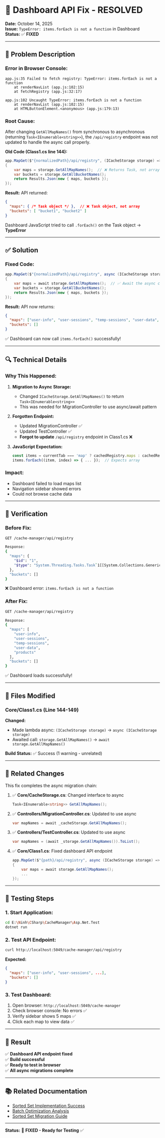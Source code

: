 # 🔧 **Dashboard API Fix - RESOLVED**

**Date:** October 14, 2025  
**Issue:** `TypeError: items.forEach is not a function` in Dashboard  
**Status:** ✅ **FIXED**

---

## 🐛 **Problem Description**

### **Error in Browser Console:**
```
app.js:35 Failed to fetch registry: TypeError: items.forEach is not a function
    at renderNavList (app.js:102:15)
    at fetchRegistry (app.js:32:17)

app.js:102 Uncaught TypeError: items.forEach is not a function
    at renderNavList (app.js:102:15)
    at HTMLButtonElement.<anonymous> (app.js:179:13)
```

### **Root Cause:**
After changing `GetAllMapNames()` from synchronous to asynchronous (returning `Task<IEnumerable<string>>`), the `/api/registry` endpoint was not updated to handle the async call properly.

**Old Code (Class1.cs line 144):**
```csharp
app.MapGet($"{normalizedPath}/api/registry", (ICacheStorage storage) =>
{
    var maps = storage.GetAllMapNames();  // ❌ Returns Task, not array
    var buckets = storage.GetAllBucketNames();
    return Results.Json(new { maps, buckets });
});
```

**Result:** API returned:
```json
{
  "maps": { /* Task object */ },  // ❌ Task object, not array
  "buckets": [ "bucket1", "bucket2" ]
}
```

Dashboard JavaScript tried to call `.forEach()` on the Task object → **TypeError**

---

## ✅ **Solution**

### **Fixed Code:**
```csharp
app.MapGet($"{normalizedPath}/api/registry", async (ICacheStorage storage) =>
{
    var maps = await storage.GetAllMapNames();  // ✅ Await the async call
    var buckets = storage.GetAllBucketNames();
    return Results.Json(new { maps, buckets });
});
```

**Result:** API now returns:
```json
{
  "maps": ["user-info", "user-sessions", "temp-sessions", "user-data", "products"],
  "buckets": []
}
```

✅ Dashboard can now call `items.forEach()` successfully!

---

## 🔍 **Technical Details**

### **Why This Happened:**

1. **Migration to Async Storage:**
   - Changed `ICacheStorage.GetAllMapNames()` to return `Task<IEnumerable<string>>`
   - This was needed for MigrationController to use async/await pattern

2. **Forgotten Endpoint:**
   - Updated MigrationController ✅
   - Updated TestController ✅
   - **Forgot to update** `/api/registry` endpoint in Class1.cs ❌

3. **JavaScript Expectation:**
   ```javascript
   const items = currentTab === 'map' ? cachedRegistry.maps : cachedRegistry.buckets;
   items.forEach((item, index) => { ... });  // Expects array
   ```

### **Impact:**
- Dashboard failed to load maps list
- Navigation sidebar showed errors
- Could not browse cache data

---

## 🧪 **Verification**

### **Before Fix:**
```bash
GET /cache-manager/api/registry

Response:
{
  "maps": {
    "$id": "1",
    "$type": "System.Threading.Tasks.Task`1[[System.Collections.Generic.IEnumerable`1[[System.String]]]]"
  },
  "buckets": []
}
```
❌ Dashboard error: `items.forEach is not a function`

### **After Fix:**
```bash
GET /cache-manager/api/registry

Response:
{
  "maps": [
    "user-info",
    "user-sessions", 
    "temp-sessions",
    "user-data",
    "products"
  ],
  "buckets": []
}
```
✅ Dashboard loads successfully!

---

## 📝 **Files Modified**

### **Core/Class1.cs** (Line 144-149)
**Changed:**
- Made lambda async: `(ICacheStorage storage)` → `async (ICacheStorage storage)`
- Awaited call: `storage.GetAllMapNames()` → `await storage.GetAllMapNames()`

**Build Status:** ✅ Success (1 warning - unrelated)

---

## 🎯 **Related Changes**

This fix completes the async migration chain:

1. ✅ **Core/CacheStorage.cs**: Changed interface to async
   ```csharp
   Task<IEnumerable<string>> GetAllMapNames();
   ```

2. ✅ **Controllers/MigrationController.cs**: Updated to use async
   ```csharp
   var mapNames = await _cacheStorage.GetAllMapNames();
   ```

3. ✅ **Controllers/TestController.cs**: Updated to use async
   ```csharp
   var mapNames = (await _storage.GetAllMapNames()).ToList();
   ```

4. ✅ **Core/Class1.cs**: Fixed dashboard API endpoint
   ```csharp
   app.MapGet($"{path}/api/registry", async (ICacheStorage storage) =>
   {
       var maps = await storage.GetAllMapNames();
       ...
   });
   ```

---

## 🚀 **Testing Steps**

### **1. Start Application:**
```bash
cd E:\Ninh\CSharp\CacheManager\Asp.Net.Test
dotnet run
```

### **2. Test API Endpoint:**
```bash
curl http://localhost:5049/cache-manager/api/registry
```

**Expected:**
```json
{
  "maps": ["user-info", "user-sessions", ...],
  "buckets": []
}
```

### **3. Test Dashboard:**
1. Open browser: `http://localhost:5049/cache-manager`
2. Check browser console: No errors ✅
3. Verify sidebar shows 5 maps ✅
4. Click each map to view data ✅

---

## 🎉 **Result**

✅ **Dashboard API endpoint fixed**  
✅ **Build successful**  
✅ **Ready to test in browser**  
✅ **All async migrations complete**

---

## 📚 **Related Documentation**

- [Sorted Set Implementation Success](SORTED_SET_IMPLEMENTATION_SUCCESS.md)
- [Batch Optimization Analysis](BATCH_OPTIMIZATION_ANALYSIS.md)
- [Sorted Set Migration Guide](SORTED_SET_MIGRATION_GUIDE.md)

---

**Status:** 🎯 **FIXED - Ready for Testing** ✅
